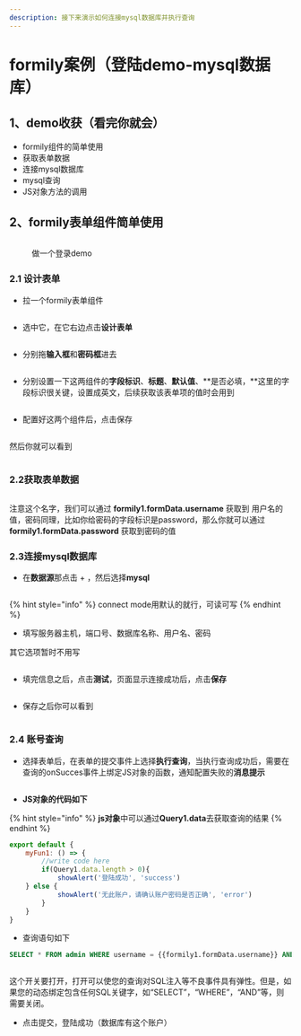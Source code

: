 ```yaml
---
description: 接下来演示如何连接mysql数据库并执行查询
---
```


# formily案例（登陆demo-mysql数据库）

## 1、demo收获（看完你就会）

* formily组件的简单使用
* 获取表单数据
* 连接mysql数据库
* mysql查询
* JS对象方法的调用

## 2、formily表单组件简单使用



<figure><img src="../../.gitbook/assets/image (10) (5).png" alt=""><figcaption><p>做一个登录demo</p></figcaption></figure>

### 2.1 设计表单

* 拉一个formily表单组件

<figure><img src="../../.gitbook/assets/image (3) (5).png" alt=""><figcaption></figcaption></figure>

* 选中它，在它右边点击**设计表单**

<figure><img src="../../.gitbook/assets/image (7) (4).png" alt=""><figcaption></figcaption></figure>

* 分别拖**输入框**和**密码框**进去

<figure><img src="../../.gitbook/assets/image (28).png" alt=""><figcaption></figcaption></figure>

* 分别设置一下这两组件的**字段标识**、**标题**、**默认值**、**是否必填，**这里的字段标识很关键，设置成英文，后续获取该表单项的值时会用到

<figure><img src="../../.gitbook/assets/image (21).png" alt=""><figcaption></figcaption></figure>

* 配置好这两个组件后，点击保存

<figure><img src="../../.gitbook/assets/image (4) (1).png" alt=""><figcaption></figcaption></figure>

然后你就可以看到

<figure><img src="../../.gitbook/assets/image (12).png" alt=""><figcaption></figcaption></figure>

### 2.2获取表单数据

<figure><img src="../../.gitbook/assets/image (6) (5).png" alt=""><figcaption></figcaption></figure>

注意这个名字，我们可以通过 **formily1.formData.username** 获取到 用户名的值，密码同理，比如你给密码的字段标识是password，那么你就可以通过 **formily1.formData.password** 获取到密码的值

### 2.3连接mysql数据库

* 在**数据源**那点击 + ，然后选择**mysql**

<figure><img src="../../.gitbook/assets/image (26).png" alt=""><figcaption></figcaption></figure>

{% hint style="info" %}
connect mode用默认的就行，可读可写
{% endhint %}

* 填写服务器主机，端口号、数据库名称、用户名、密码

其它选项暂时不用写

<figure><img src="../../.gitbook/assets/image (9) (1).png" alt=""><figcaption></figcaption></figure>

* 填完信息之后，点击**测试**，页面显示连接成功后，点击**保存**

<figure><img src="../../.gitbook/assets/image (5) (1).png" alt=""><figcaption></figcaption></figure>

* 保存之后你可以看到

<figure><img src="../../.gitbook/assets/image (11).png" alt=""><figcaption></figcaption></figure>

### 2.4 账号查询

* 选择表单后，在表单的提交事件上选择**执行查询**，当执行查询成功后，需要在查询的onSucces事件上绑定JS对象的函数，通知配置失败的**消息提示**

<figure><img src="../../.gitbook/assets/image (22).png" alt=""><figcaption></figcaption></figure>

* **JS对象的代码如下**

{% hint style="info" %}
**js对象**中可以通过**Query1.data**去获取查询的结果
{% endhint %}

```javascript
export default {
	myFun1: () => {
		//write code here
		if(Query1.data.length > 0){
			showAlert('登陆成功', 'success')
    } else {
			showAlert('无此账户，请确认账户密码是否正确', 'error')
		}
	}
}
```

* 查询语句如下

```sql
SELECT * FROM admin WHERE username = {{formily1.formData.username}} AND password = {{formily1.formDaqa.password}}
```

<figure><img src="../../.gitbook/assets/image (13).png" alt=""><figcaption></figcaption></figure>

这个开关要打开，打开可以使您的查询对SQL注入等不良事件具有弹性。但是，如果您的动态绑定包含任何SQL关键字，如“SELECT”，“WHERE”，“AND”等，则需要关闭。

* 点击提交，登陆成功（数据库有这个账户）

<figure><img src="../../.gitbook/assets/image (2) (3).png" alt=""><figcaption></figcaption></figure>
